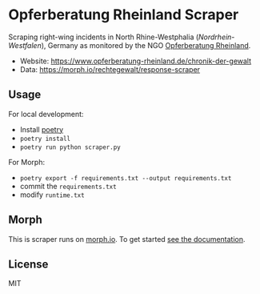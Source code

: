 # Opferberatung Rheinland Scraper

Scraping right-wing incidents in North Rhine-Westphalia (_Nordrhein-Westfalen_), Germany as monitored by the NGO [Opferberatung Rheinland](https://www.opferberatung-rheinland.de).

-   Website: <https://www.opferberatung-rheinland.de/chronik-der-gewalt>
-   Data: <https://morph.io/rechtegewalt/response-scraper>

## Usage

For local development:

-   Install [poetry](https://python-poetry.org/)
-   `poetry install`
-   `poetry run python scraper.py`

For Morph:

-   `poetry export -f requirements.txt --output requirements.txt`
-   commit the `requirements.txt`
-   modify `runtime.txt`

## Morph

This is scraper runs on [morph.io](https://morph.io). To get started [see the documentation](https://morph.io/documentation).

## License

MIT
